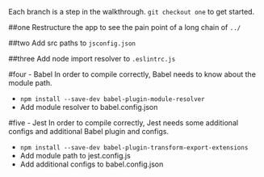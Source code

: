 Each branch is a step in the walkthrough. `git checkout one` to get started.

##one
Restructure the app to see the pain point of a long chain of `../`

##two
Add src paths to `jsconfig.json`

##three
Add node import resolver to `.eslintrc.js`

#four - Babel
In order to compile correctly, Babel needs to know about the module path.
- `npm install --save-dev babel-plugin-module-resolver`
- Add module resolver to babel.config.json

#five - Jest
In order to compile correctly, Jest needs some additional configs and additional Babel plugin and configs.
- `npm install --save-dev babel-plugin-transform-export-extensions`
- Add module path to jest.config.js
- Add additional configs to babel.config.json